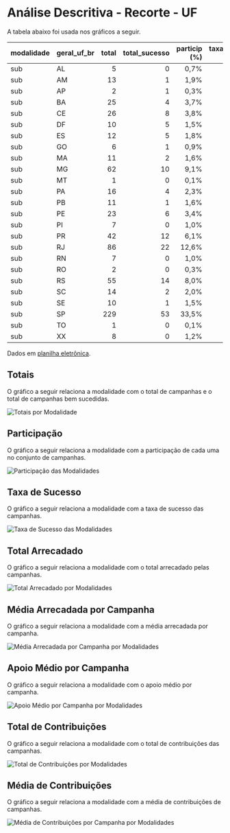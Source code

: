 # Análise Descritiva - Recorte - UF

A tabela abaixo foi usada nos gráficos a seguir.

| modalidade   | geral_uf_br   |   total |   total_sucesso |   particip (%) |   taxa_sucesso (%) |   arrecadado_sucesso (R$) |   arrecadado_avg (R$) |   arrecadado_std (R$) |   arrecadado_min (R$) |   arrecadado_max (R$) |   apoio_medio (R$) |   apoio_std (R$) |   apoio_min (R$) |   apoio_max (R$) |   contribuicoes |   contribuicoes_med |   contribuicoes_std |   contribuicoes_min |   contribuicoes_max |
|:-------------|:--------------|--------:|----------------:|---------------:|-------------------:|--------------------------:|----------------------:|----------------------:|----------------------:|----------------------:|-------------------:|-----------------:|-----------------:|-----------------:|----------------:|--------------------:|--------------------:|--------------------:|--------------------:|
| sub          | AL            |       5 |               0 |           0,7% |               0,0% |                      0,00 |                  0,00 |                  0,00 |                  0,00 |                  0,00 |               0,00 |             0,00 |             0,00 |             0,00 |               0 |                 0,0 |                 0,0 |                 0,0 |                 0,0 |
| sub          | AM            |      13 |               1 |           1,9% |               7,7% |                      2,02 |                  2,02 |                  0,00 |                  2,02 |                  2,02 |               1,01 |             0,00 |             1,01 |             1,01 |               2 |                 2,0 |                 0,0 |                 2,0 |                 2,0 |
| sub          | AP            |       2 |               1 |           0,3% |              50,0% |                     70,02 |                 70,02 |                  0,00 |                 70,02 |                 70,02 |              70,02 |             0,00 |            70,02 |            70,02 |               1 |                 1,0 |                 0,0 |                 1,0 |                 1,0 |
| sub          | BA            |      25 |               4 |           3,7% |              16,0% |                    392,12 |                 98,03 |                 24,95 |                 76,68 |                127,07 |              36,29 |            14,16 |            25,41 |            55,30 |              12 |                 3,0 |                 1,4 |                 2,0 |                 5,0 |
| sub          | CE            |      26 |               8 |           3,8% |              30,8% |                    615,96 |                 76,99 |                 87,20 |                  3,16 |                252,23 |              26,91 |            28,52 |             3,16 |            84,08 |              24 |                 3,0 |                 3,1 |                 1,0 |                10,0 |
| sub          | DF            |      10 |               5 |           1,5% |              50,0% |                  1.789,00 |                357,80 |                222,39 |                102,01 |                606,04 |              12,37 |             4,29 |             6,66 |            17,00 |             186 |                37,2 |                34,2 |                 6,0 |                91,0 |
| sub          | ES            |      12 |               5 |           1,8% |              41,7% |                    476,39 |                 95,28 |                141,24 |                 10,54 |                344,69 |              12,54 |             8,05 |             5,81 |            26,51 |              27 |                 5,4 |                 4,7 |                 1,0 |                13,0 |
| sub          | GO            |       6 |               1 |           0,9% |              16,7% |                    277,47 |                277,47 |                  0,00 |                277,47 |                277,47 |              14,60 |             0,00 |            14,60 |            14,60 |              19 |                19,0 |                 0,0 |                19,0 |                19,0 |
| sub          | MA            |      11 |               2 |           1,6% |              18,2% |                     55,76 |                 27,88 |                 30,06 |                  6,63 |                 49,14 |               8,23 |             2,26 |             6,63 |             9,83 |               6 |                 3,0 |                 2,8 |                 1,0 |                 5,0 |
| sub          | MG            |      62 |              10 |           9,1% |              16,1% |                  4.465,64 |                446,56 |              1.066,78 |                  7,15 |              3.475,05 |              21,28 |            11,77 |             7,15 |            46,28 |             233 |                23,3 |                55,3 |                 1,0 |               180,0 |
| sub          | MT            |       1 |               0 |           0,1% |               0,0% |                      0,00 |                  0,00 |                  0,00 |                  0,00 |                  0,00 |               0,00 |             0,00 |             0,00 |             0,00 |               0 |                 0,0 |                 0,0 |                 0,0 |                 0,0 |
| sub          | PA            |      16 |               4 |           2,3% |              25,0% |                    293,87 |                 73,47 |                 66,14 |                  5,28 |                157,76 |              18,29 |            10,22 |             5,28 |            30,10 |              15 |                 3,8 |                 3,6 |                 1,0 |                 9,0 |
| sub          | PB            |      11 |               1 |           1,6% |               9,1% |                    140,18 |                140,18 |                  0,00 |                140,18 |                140,18 |              28,04 |             0,00 |            28,04 |            28,04 |               5 |                 5,0 |                 0,0 |                 5,0 |                 5,0 |
| sub          | PE            |      23 |               6 |           3,4% |              26,1% |                  1.088,70 |                181,45 |                209,32 |                  5,26 |                538,07 |              20,57 |            10,01 |             5,26 |            31,62 |              64 |                10,7 |                16,8 |                 1,0 |                44,0 |
| sub          | PI            |       7 |               0 |           1,0% |               0,0% |                      0,00 |                  0,00 |                  0,00 |                  0,00 |                  0,00 |               0,00 |             0,00 |             0,00 |             0,00 |               0 |                 0,0 |                 0,0 |                 0,0 |                 0,0 |
| sub          | PR            |      42 |              12 |           6,1% |              28,6% |                  4.227,20 |                352,27 |                491,75 |                  6,33 |              1.809,10 |              19,41 |            11,79 |             4,17 |            48,73 |             236 |                19,7 |                29,6 |                 1,0 |               108,0 |
| sub          | RJ            |      86 |              22 |          12,6% |              25,6% |                  6.116,28 |                278,01 |                408,56 |                  3,80 |              1.594,03 |              21,70 |            15,04 |             3,80 |            57,66 |             252 |                11,5 |                14,5 |                 1,0 |                55,0 |
| sub          | RN            |       7 |               0 |           1,0% |               0,0% |                      0,00 |                  0,00 |                  0,00 |                  0,00 |                  0,00 |               0,00 |             0,00 |             0,00 |             0,00 |               0 |                 0,0 |                 0,0 |                 0,0 |                 0,0 |
| sub          | RO            |       2 |               0 |           0,3% |               0,0% |                      0,00 |                  0,00 |                  0,00 |                  0,00 |                  0,00 |               0,00 |             0,00 |             0,00 |             0,00 |               0 |                 0,0 |                 0,0 |                 0,0 |                 0,0 |
| sub          | RS            |      55 |              14 |           8,0% |              25,5% |                  4.193,00 |                299,50 |                239,17 |                  1,09 |                657,08 |              23,86 |            14,34 |             1,09 |            45,28 |             211 |                15,1 |                17,0 |                 1,0 |                57,0 |
| sub          | SC            |      14 |               2 |           2,0% |              14,3% |                  2.207,97 |              1.103,99 |                918,36 |                454,61 |              1.753,37 |              33,83 |            16,45 |            22,19 |            45,46 |              89 |                44,5 |                48,8 |                10,0 |                79,0 |
| sub          | SE            |      10 |               1 |           1,5% |              10,0% |                     53,86 |                 53,86 |                  0,00 |                 53,86 |                 53,86 |              53,86 |             0,00 |            53,86 |            53,86 |               1 |                 1,0 |                 0,0 |                 1,0 |                 1,0 |
| sub          | SP            |     229 |              53 |          33,5% |              23,1% |                 16.721,53 |                315,50 |                902,69 |                  3,80 |              5.087,08 |              19,71 |            13,38 |             3,80 |            66,60 |             825 |                15,6 |                41,6 |                 1,0 |               208,0 |
| sub          | TO            |       1 |               0 |           0,1% |               0,0% |                      0,00 |                  0,00 |                  0,00 |                  0,00 |                  0,00 |               0,00 |             0,00 |             0,00 |             0,00 |               0 |                 0,0 |                 0,0 |                 0,0 |                 0,0 |
| sub          | XX            |       8 |               0 |           1,2% |               0,0% |                      0,00 |                  0,00 |                  0,00 |                  0,00 |                  0,00 |               0,00 |             0,00 |             0,00 |             0,00 |               0 |                 0,0 |                 0,0 |                 0,0 |                 0,0 |

Dados em [planilha eletrônica](./dados/sub-uf.xlsx).


## Totais

O gráfico a seguir relaciona a modalidade com o total de campanhas e o total de campanhas bem sucedidas.

![Totais por Modalidade](./img/sub-uf-totais.png)


## Participação

O gráfico a seguir relaciona a modalidade com a participação de cada uma no conjunto de campanhas.

![Participação das Modalidades](./img/sub-uf-participacao.png)


## Taxa de Sucesso

O gráfico a seguir relaciona a modalidade com a taxa de sucesso das campanhas.

![Taxa de Sucesso das Modalidades](./img/sub-uf-taxa-sucesso.png)


## Total Arrecadado

O gráfico a seguir relaciona a modalidade com o total arrecadado pelas campanhas.

![Total Arrecadado por Modalidades](./img/sub-uf-total-arrecadado.png)


## Média Arrecadada por Campanha

O gráfico a seguir relaciona a modalidade com a média arrecadada por campanha.

![Média Arrecadada por Campanha por Modalidades](./img/sub-uf-media-arrecadada.png)


## Apoio Médio por Campanha

O gráfico a seguir relaciona a modalidade com o apoio médio por campanha.

![Apoio Médio por Campanha por Modalidades](./img/sub-uf-apoio-medio.png)


## Total de Contribuições

O gráfico a seguir relaciona a modalidade com o total de contribuições das campanhas.

![Total de Contribuições por Modalidades](./img/sub-uf-total-contribuicoes.png)


## Média de Contribuições

O gráfico a seguir relaciona a modalidade com a média de contribuições de campanhas.

![Média de Contribuições por Campanha por Modalidades](./img/sub-uf-media-contribuicoes.png)



